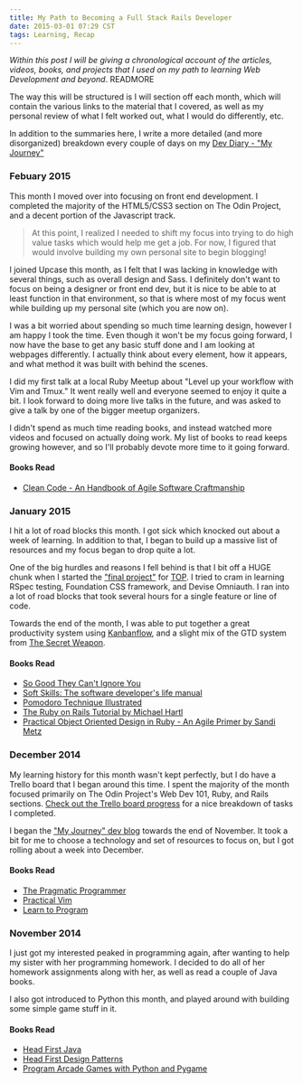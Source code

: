 ```yaml
---
title: My Path to Becoming a Full Stack Rails Developer
date: 2015-03-01 07:29 CST
tags: Learning, Recap
---
```


*Within this post I will be giving a chronological account of the articles,
  videos, books, and projects that I used on my path to learning Web Development
  and beyond*. READMORE

The way this will be structured is I will section off each month, which will
contain the various links to the material that I covered, as well as my personal
review of what I felt worked out, what I would do differently, etc.

In addition to the summaries here, I write a more detailed (and more
disorganized) breakdown every couple of days on my [ Dev Diary - "My Journey"
](http://colbycheeze.blogspot.com/)

### Febuary 2015
This month I moved over into focusing on front end development. I completed the
majority of the HTML5/CSS3 section on The Odin Project, and a decent portion of
the Javascript track.

> At this point, I realized I needed to shift my focus into trying to do high
> value tasks which would help me get a job. For now, I figured that would involve
> building my own personal site to begin blogging!

I joined Upcase this month, as I felt that I was lacking in knowledge with
several things, such as overall design and Sass. I definitely don't want to
focus on being a designer or front end dev, but it is nice to be able to at
least function in that environment, so that is where most of my focus went while
building up my personal site (which you are now on).

I was a bit worried about spending so much time learning design, however I am
happy I took the time. Even though it won't be my focus going forward, I now
have the base to get any basic stuff done and I am looking at webpages
differently. I actually think about every element, how it appears, and what
method it was built with behind the scenes.

I did my first talk at a local Ruby Meetup about "Level up your workflow with
Vim and Tmux." It went really well and everyone seemed to enjoy it quite a bit.
I look forward to doing more live talks in the future, and was asked to give a
talk by one of the bigger meetup organizers.

I didn't spend as much time reading books, and instead watched more videos and
focused on actually doing work. My list of books to read keeps growing however,
and so I'll probably devote more time to it going forward.

#### Books Read
  * [ Clean Code - An Handbook of Agile Software Craftmanship
    ](http://www.amazon.com/Clean-Code-Handbook-Software-Craftsmanship/dp/0132350882)

### January 2015
I hit a lot of road blocks this month. I got sick which knocked out about a week
of learning. In addition to that, I began to build up a massive list of
resources and my focus began to drop quite a lot.

One of the big hurdles and reasons I fell behind is that I bit off a HUGE chunk
when I started the ["final
project"](http://www.theodinproject.com/ruby-on-rails/final-project) for
[TOP](http://www.theodinproject.com). I tried to cram in learning RSpec testing,
Foundation CSS framework, and Devise Omniauth. I ran into a lot of road blocks
that took several hours for a single feature or line of code.

Towards the end of the month, I was able to put together a great productivity
system using [Kanbanflow](http://kanbanflow.com), and a slight mix of the GTD
system from [The Secret Weapon](http://www.thesecretweapon.org).

#### Books Read
  * [So Good They Can't Ignore
    You](http://www.amazon.com/Good-They-Cant-Ignore-You/dp/1455509124)
  * [Soft Skills: The software developer's life
    manual](http://www.amazon.com/Soft-Skills-software-developers-manual/dp/1617292397)
  * [ Pomodoro Technique Illustrated
    ](http://www.amazon.com/Pomodoro-Technique-Illustrated-Pragmatic-Life/dp/1934356506)
  * [ The Ruby on Rails Tutorial by Michael Hartl
    ](https://www.railstutorial.org/)
  * [ Practical Object Oriented Design in Ruby - An Agile Primer by Sandi Metz
    ](http://www.poodr.com/)


### December 2014
My learning history for this month wasn't kept perfectly, but I do have a Trello
board that I began around this time. I spent the majority of the month focused
primarily on The Odin Project's Web Dev 101, Ruby, and Rails sections. [Check
out
the Trello board progress](https://trello.com/b/i5L13ALl/learn-programming) for
a nice breakdown of tasks I completed.

I began the ["My Journey" dev
blog](http://colbycheeze.blogspot.com/2014/12/motivated-yes-scattered-and-inefficient.html) towards the end of November. It took a bit for me to choose a technology and set of resources to focus on, but I got rolling about a week into December.

#### Books Read
  * [ The Pragmatic Programmer ](https://pragprog.com/the-pragmatic-programmer)
  * [ Practical Vim ](https://pragprog.com/book/dnvim/practical-vim)
  * [ Learn to Program ](https://pragprog.com/book/dnvim/practical-vim)

### November 2014
I just got my interested peaked in programming again, after wanting to help my
sister with her programming homework. I decided to do all of her homework
assignments along with her, as well as read a couple of Java books.

I also got introduced to Python this month, and played around with building some
simple game stuff in it.

#### Books Read
 * [ Head First Java
   ](http://www.amazon.com/Head-First-Java-2nd-Edition/dp/0596009208)
 * [ Head First Design Patterns
   ](http://www.amazon.com/Head-First-Design-Patterns-Freeman/dp/0596007124)
 * [ Program Arcade Games with Python and Pygame ](http://programarcadegames.com/)
